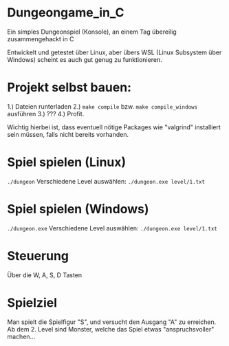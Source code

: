 # Dungeongame_in_C
Ein simples Dungeonspiel (Konsole), an einem Tag übereilig zusammengehackt in C

Entwickelt und getestet über Linux, aber übers WSL (Linux Subsystem über Windows) scheint es auch gut genug zu funktionieren. 

# Projekt selbst bauen:
1.) Dateien runterladen
2.) ```make compile``` bzw. ```make compile_windows``` ausführen
3.) ???
4.) Profit.

Wichtig hierbei ist, dass eventuell nötige Packages wie "valgrind" installiert sein müssen, falls nicht bereits vorhanden.

# Spiel spielen (Linux)

```./dungeon```
Verschiedene Level auswählen: 
```./dungeon.exe level/1.txt```

# Spiel spielen (Windows)

```./dungeon.exe```
Verschiedene Level auswählen: 
```./dungeon.exe level/1.txt```

# Steuerung
Über die W, A, S, D Tasten

# Spielziel
Man spielt die Spielfigur "S", und versucht den Ausgang "A" zu erreichen. 
Ab dem 2. Level sind Monster, welche das Spiel etwas "anspruchsvoller" machen...
